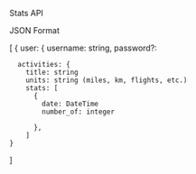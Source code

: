 Stats API


JSON Format

[
  {
    user: {
      username: string,
      password?: <password>

      activities: {
        title: string
        units: string (miles, km, flights, etc.)
        stats: [
          {
            date: DateTime
            number_of: integer

          },
        ]
    }
]
